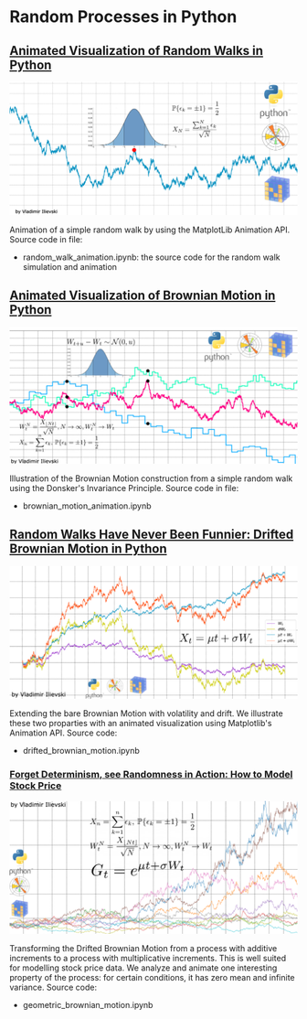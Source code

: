 # Random Processes in Python

## [Animated Visualization of Random Walks in Python](https://ilievskiv.github.io/blog/2020-04-12-random-walk/)

<center>
<img src="../assets/random_walk_teaser.png" alt="Random Walk plot using Python, MatplotLib and NumPy" />
</center>

Animation of a simple random walk by using the MatplotLib Animation API. Source code in file:

- random_walk_animation.ipynb: the source code for the random walk simulation and animation

## [Animated Visualization of Brownian Motion in Python](https://ilievskiv.github.io/blog/2020-04-16-brownian-motion/)

<center>
<img src="../assets/brownian_motion_teaser.png" alt="Brownian Motion plot using Python, MatplotLib and NumPy" />
</center>

Illustration of the Brownian Motion construction from a simple random walk using the Donsker's Invariance Principle. Source code in file:

- brownian_motion_animation.ipynb

## [Random Walks Have Never Been Funnier: Drifted Brownian Motion in Python](https://ilievskiv.github.io/blog/2020-05-01-drifted-brownian-motion/)

<center>
<img src="../assets/vol_bm_with_drift.png" alt="Brownian Motion with drift and volatility using Python, MatplotLib and NumPy" />
</center>

Extending the bare Brownian Motion with volatility and drift. We illustrate these two proparties with an animated visualization using Matplotlib's Animation API. Source code:

- drifted_brownian_motion.ipynb

### [Forget Determinism, see Randomness in Action: How to Model Stock Price](https://ilievskiv.github.io/blog/2020-05-17-geometric-brownian-motion/)

<center>
<img src="../assets/gbm_teaser.png" alt="Geometric Brownian Motion using Python, MatplotLib and NumPy" />
</center>

Transforming the Drifted Brownian Motion from a process with additive increments to a process with multiplicative
increments. This is well suited for modelling stock price data. We analyze and animate one interesting property of
the process: for certain conditions, it has zero mean and infinite variance. Source code:

- geometric_brownian_motion.ipynb